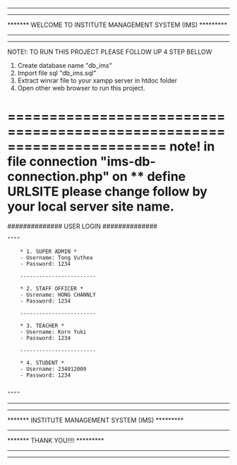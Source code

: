 *****************************************************************************
*******                                                             *********
*******         WELCOME TO INSTITUTE MANAGEMENT SYSTEM (IMS)        *********
*******                                                             *********
*****************************************************************************




NOTE!: TO RUN THIS PROJECT PLEASE FOLLOW UP 4 STEP BELLOW


1. Create database name "db_ims"
2. Import file sql "db_ims.sql"
3. Extract winrar file to your xampp server in htdoc folder
4. Open other web browser to run this project.


=======================================================================
note! in file connection "ims-db-connection.php" on 
** define URLSITE please change follow by your local server site name.
=======================================================================


############## USER LOGIN ##############

    """"

        * 1. SUPER ADMIN *
        - Username: Tong Vuthea
        - Password: 1234

        ------------------------

        * 2. STAFF OFFICER *
        - Usrename: HONG CHANNLY
        - Password: 1234

        ------------------------

        * 3. TEACHER *
        - Username: Korn Yuki
        - Password: 1234

        ------------------------

        * 4. STUDENT *
        - Username: 234012009
        - Password: 1234


    """"




*****************************************************************************
*******                                                             *********
*******                 INSTITUTE MANAGEMENT SYSTEM (IMS)           *********
*******                                                             *********
*******                         THANK YOU!!!!                       *********
*******                                                             ********* 
*****************************************************************************
